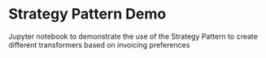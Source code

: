 # Strategy Pattern Demo

Jupyter notebook to demonstrate the use of the Strategy Pattern to create different transformers based on invoicing preferences
